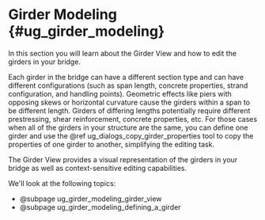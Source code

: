 Girder Modeling {#ug_girder_modeling}
==============================================
In this section you will learn about the Girder View and how to edit the girders in your bridge.

Each girder in the bridge can have a different section type and can have different configurations (such as span length, concrete properties, strand configuration, and handling points). Geometric effects like piers with opposing skews or horizontal curvature cause the girders within a span to be different length. Girders of differing lengths potentially require different prestressing, shear reinforcement, concrete properties, etc. For those cases when all of the girders in your structure are the same, you can define one girder and use the @ref ug_dialogs_copy_girder_properties tool to copy the properties of one girder to another, simplifying the editing task.

The Girder View provides a visual representation of the girders in your bridge as well as context-sensitive editing capabilities.

We'll look at the following topics:

* @subpage ug_girder_modeling_girder_view
* @subpage ug_girder_modeling_defining_a_girder
